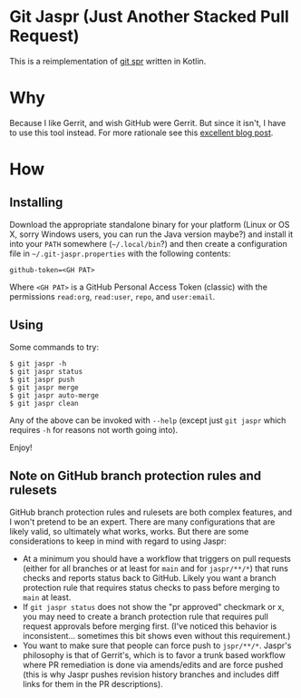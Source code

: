 # Git Jaspr (Just Another Stacked Pull Request)

This is a reimplementation of [git spr](https://github.com/ejoffe/spr) written in Kotlin.

# Why

Because I like Gerrit, and wish GitHub were Gerrit. But since it isn't, I have to use this tool instead.
For more rationale see this [excellent blog post](https://jg.gg/2018/09/29/stacked-diffs-versus-pull-requests/).

# How

## Installing

Download the appropriate standalone binary for your platform (Linux or OS X, sorry Windows users, you can run the Java
version maybe?) and install it into your `PATH` somewhere (`~/.local/bin`?) and then create a configuration file in 
`~/.git-jaspr.properties` with the following contents:

```properties
github-token=<GH PAT>
```

Where `<GH PAT>` is a GitHub Personal Access Token (classic) with the permissions `read:org`, `read:user`, `repo`, and 
`user:email`.

## Using

Some commands to try:
```shell
$ git jaspr -h 
$ git jaspr status
$ git jaspr push
$ git jaspr merge
$ git jaspr auto-merge
$ git jaspr clean
```

Any of the above can be invoked with `--help` (except just `git jaspr` which requires `-h` for reasons not worth going
into).

Enjoy!

## Note on GitHub branch protection rules and rulesets

GitHub branch protection rules and rulesets are both complex features, and I won't pretend to be an expert. There are
many configurations that are likely valid, so ultimately what works, works. But there are some considerations to keep in
mind with regard to using Jaspr:

- At a minimum you should have a workflow that triggers on pull requests (either for all branches or at least for `main`
  and for `jaspr/**/*`) that runs checks and reports status back to GitHub. Likely you want a branch protection rule
  that requires status checks to pass before merging to `main` at least.
- If `git jaspr status` does not show the "pr approved" checkmark or x, you may need to create a branch protection rule
  that requires pull request approvals before merging first. (I've noticed this behavior is inconsistent... sometimes
  this bit shows even without this requirement.)
- You want to make sure that people can force push to `jspr/**/*`. Jaspr's philosophy is that of Gerrit's, which is to
  favor a trunk based workflow where PR remediation is done via amends/edits and are force pushed (this is why Jaspr
  pushes revision history branches and includes diff links for them in the PR descriptions).
